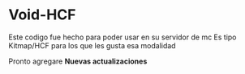 # Void-HCF

Este codigo fue hecho para poder usar en su servidor de mc
Es tipo Kitmap/HCF para los que les gusta esa modalidad

Pronto agregare **Nuevas actualizaciones**
